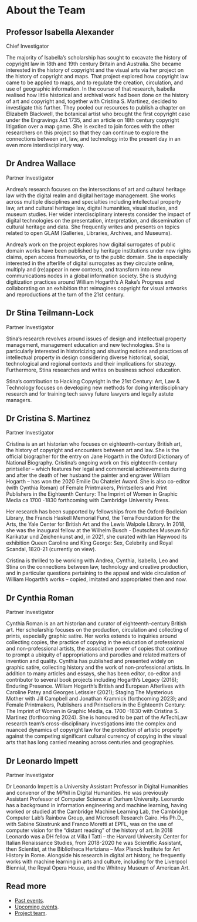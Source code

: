 # About the Team

## Professor Isabella Alexander
Chief Investigator 

The majority of Isabella’s scholarship has sought to excavate the history of copyright law in 18th and 19th century Britain and Australia. She became interested in the history of copyright and the visual arts via her project on the history of copyright and maps. That project explored how copyright law came to be applied to maps, and to regulate the creation, circulation, and use of geographic information. In the course of that research, Isabella realised how little historical and archival work had been done on the history of art and copyright and, together with Cristina S. Martinez, decided to investigate this further. They pooled our resources to publish a chapter on Elizabeth Blackwell, the botanical artist who brought the first copyright case under the Engravings Act 1735, and an article on 18th century copyright litigation over a map game. She is excited to join forces with the other researchers on this project so that they can continue to explore the connections between art, law, and technology into the present day in an even more interdisciplinary way.

## Dr Andrea Wallace
Partner Investigator

Andrea’s research focuses on the intersections of art and cultural heritage law with the digital realm and digital heritage management. She works across multiple disciplines and specialties including intellectual property law, art and cultural heritage law, digital humanities, visual studies, and museum studies. Her wider interdisciplinary interests consider the impact of digital technologies on the presentation, interpretation, and dissemination of cultural heritage and data. She frequently writes and presents on topics related to open GLAM (Galleries, Libraries, Archives, and Museums). 

Andrea’s work on the project explores how digital surrogates of public domain works have been published by heritage institutions under new rights claims, open access frameworks, or to the public domain. She is especially interested in the afterlife of digital surrogates as they circulate online, multiply and (re)appear in new contexts, and transform into new communications nodes in a global information society. She is studying digitization practices around William Hogarth’s A Rake’s Progress and collaborating on an exhibition that reimagines copyright for visual artworks and reproductions at the turn of the 21st century. 

## Dr Stina Teilmann-Lock
Partner Investigator 

Stina’s research revolves around issues of design and intellectual property management, management education and new technologies. She is particularly interested in historicizing and situating notions and practices of intellectual property in design considering diverse historical, social, technological and regional contexts and their implications for strategy. Furthermore, Stina researches and writes on business school education. 

Stina’s contribution to Hacking Copyright in the 21st Century: Art, Law & Technology focuses on developing new methods for doing interdisciplinary research and for training tech savvy future lawyers and legally astute managers.  

## Dr Cristina S. Martinez
Partner Investigator

Cristina is an art historian who focuses on eighteenth-century British art, the history of copyright and encounters between art and law. She is the official biographer for the entry on Jane Hogarth in the Oxford Dictionary of National Biography. Cristina’s ongoing work on this eighteenth-century printseller – which features her legal and commercial achievements during and after the death of her husband the painter and engraver William Hogarth – has won the 2020 Emilie Du Chatelet Award. She is also co-editor (with Cynthia Roman) of Female Printmakers, Printsellers and Print Publishers in the Eighteenth Century: The Imprint of Women in Graphic Media ca 1700 -1830 forthcoming with Cambridge University Press.

Her research has been supported by fellowships from the Oxford-Bodleian Library, the Francis Haskell Memorial Fund, the Terra Foundation for the Arts, the Yale Center for British Art and the Lewis Walpole Library. In 2018, she was the inaugural fellow at the Wilhelm Busch - Deutsches Museum für Karikatur und Zeichenkunst and, in 2021, she curated with Ian Haywood its exhibition Queen Caroline and King George: Sex, Celebrity and Royal Scandal, 1820-21 (currently on view).

Cristina is thrilled to be working with Andrea, Cynthia, Isabella, Leo and Stina on the connections between law, technology and creative production, and in particular questions pertaining to the appeal and wide circulation of William Hogarth’s works – copied, imitated and appropriated then and now.

## Dr Cynthia Roman
Partner Investigator

Cynthia Roman is an art historian and curator of eighteenth-century British art. Her scholarship focuses on the production, circulation and collecting of prints, especially graphic satire. Her works extends to inquiries around collecting copies, the practice of copying in the education of professional and non-professional artists, the associative power of copies that continue to prompt a ubiquity of appropriations and parodies and related matters of invention and quality.
Cynthia has published and presented widely on graphic satire, collecting history and the work of non-professional artists. In addition to many articles and essays, she has been editor, co-editor and contributor to several book projects including Hogarth’s Legacy (2016); Enduring Presence. William Hogarth’s British and European Afterlives with Caroline Patey and Georges Letissier (2021); Staging The Mysterious Mother with Jill Campbell and Jonathan Kramnick (forthcoming 2023); and Female Printmakers, Publishers and Printsellers in the Eighteenth Century: The Imprint of Women in Graphic Media, ca. 1700 -1830 with Cristina S. Martinez (forthcoming 2024).
She is honoured to be part of the ArTechLaw research team’s cross-disciplinary investigations into the complex and nuanced dynamics of copyright law for the protection of artistic property against the competing significant cultural currency of copying in the visual arts that has long carried meaning across centuries and geographies.

## Dr Leonardo Impett
Partner Investigator

Dr Leonardo Impett is a University Assistant Professor in Digital Humanities and convenor of the MPhil in Digital Humanities. He was previously Assistant Professor of Computer Science at Durham University. Leonardo has a background in information engineering and machine learning, having worked or studied at the Cambridge Machine Learning Lab, the Cambridge Computer Lab’s Rainbow Group, and Microsoft Research Cairo. His Ph.D., with Sabine Süsstrunk and Franco Moretti at EPFL, was on the use of computer vision for the “distant reading” of the history of art. In 2018 Leonardo was a DH fellow at Villa I Tatti – the Harvard University Center for Italian Renaissance Studies, from 2018-2020 he was Scientific Assistant, then Scientist, at the Bibliotheca Hertziana – Max Planck Institute for Art History in Rome. Alongside his research in digital art history, he frequently works with machine learning in arts and culture, including for the Liverpool Biennial, the Royal Opera House, and the Whitney Museum of American Art.


## Read more
- [Past events](/past-events).
- [Upcoming events](/upcoming-events).
- [Project team](/about).
